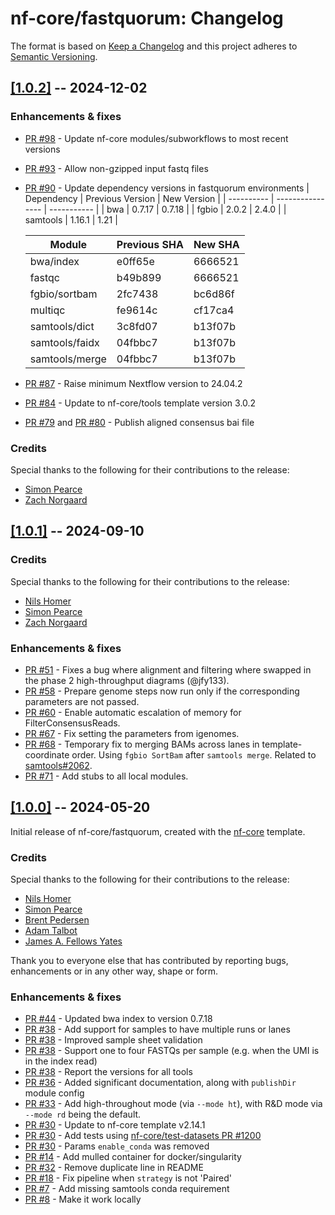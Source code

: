 # nf-core/fastquorum: Changelog

The format is based on [Keep a Changelog](https://keepachangelog.com/en/1.0.0/)
and this project adheres to [Semantic Versioning](https://semver.org/spec/v2.0.0.html).

## [[1.0.2]](https://github.com/nf-core/fastquorum/releases/tag/1.0.2) -- 2024-12-02

### Enhancements & fixes

- [PR #98](https://github.com/nf-core/fastquorum/pull/98) - Update nf-core modules/subworkflows to most recent versions
- [PR #93](https://github.com/nf-core/fastquorum/pull/93) - Allow non-gzipped input fastq files
- [PR #90](https://github.com/nf-core/fastquorum/pull/90) - Update dependency versions in fastquorum environments
  | Dependency | Previous Version | New Version |
  | ---------- | ---------------- | ----------- |
  | bwa | 0.7.17 | 0.7.18 |
  | fgbio | 2.0.2 | 2.4.0 |
  | samtools | 1.16.1 | 1.21 |

  | Module         | Previous SHA | New SHA |
  | -------------- | ------------ | ------- |
  | bwa/index      | e0ff65e      | 6666521 |
  | fastqc         | b49b899      | 6666521 |
  | fgbio/sortbam  | 2fc7438      | bc6d86f |
  | multiqc        | fe9614c      | cf17ca4 |
  | samtools/dict  | 3c8fd07      | b13f07b |
  | samtools/faidx | 04fbbc7      | b13f07b |
  | samtools/merge | 04fbbc7      | b13f07b |

- [PR #87](https://github.com/nf-core/fastquorum/pull/87) - Raise minimum Nextflow version to 24.04.2
- [PR #84](https://github.com/nf-core/fastquorum/pull/84) - Update to nf-core/tools template version 3.0.2
- [PR #79](https://github.com/nf-core/fastquorum/pull/79) and [PR #80](https://github.com/nf-core/fastquorum/pull/90) - Publish aligned consensus bai file

### Credits

Special thanks to the following for their contributions to the release:

- [Simon Pearce](https://github.com/SPPearce)
- [Zach Norgaard](https://github.com/znorgaard)

## [[1.0.1]](https://github.com/nf-core/fastquorum/releases/tag/1.0.1) -- 2024-09-10

### Credits

Special thanks to the following for their contributions to the release:

- [Nils Homer](https://github.com/nh13)
- [Simon Pearce](https://github.com/SPPearce)
- [Zach Norgaard](https://github.com/znorgaard)

### Enhancements & fixes

- [PR #51](https://github.com/nf-core/fastquorum/pull/51) - Fixes a bug where alignment and filtering where swapped in the phase 2 high-throughput diagrams (@jfy133).
- [PR #58](https://github.com/nf-core/fastquorum/pull/58) - Prepare genome steps now run only if the corresponding parameters are not passed.
- [PR #60](https://github.com/nf-core/fastquorum/pull/60) - Enable automatic escalation of memory for FilterConsensusReads.
- [PR #67](https://github.com/nf-core/fastquorum/pull/67) - Fix setting the parameters from igenomes.
- [PR #68](https://github.com/nf-core/fastquorum/pull/68) - Temporary fix to merging BAMs across lanes in template-coordinate order. Using `fgbio SortBam` after `samtools merge`. Related to [samtools#2062](https://github.com/samtools/samtools/pull/2062).
- [PR #71](https://github.com/nf-core/fastquorum/pull/71) - Add stubs to all local modules.

## [[1.0.0]](https://github.com/nf-core/fastquorum/releases/tag/1.0.0) -- 2024-05-20

Initial release of nf-core/fastquorum, created with the [nf-core](https://nf-co.re/) template.

### Credits

Special thanks to the following for their contributions to the release:

- [Nils Homer](https://github.com/nh13)
- [Simon Pearce](https://github.com/SPPearce)
- [Brent Pedersen](https://github.com/brentp)
- [Adam Talbot](https://github.com/adamrtalbot)
- [James A. Fellows Yates](https://github.com/jfy133)

Thank you to everyone else that has contributed by reporting bugs, enhancements or in any other way, shape or form.

### Enhancements & fixes

- [PR #44](https://github.com/nf-core/fastquorum/pull/38) - Updated bwa index to version 0.7.18
- [PR #38](https://github.com/nf-core/fastquorum/pull/38) - Add support for samples to have multiple runs or lanes
- [PR #38](https://github.com/nf-core/fastquorum/pull/38) - Improved sample sheet validation
- [PR #38](https://github.com/nf-core/fastquorum/pull/38) - Support one to four FASTQs per sample (e.g. when the UMI is in the index read)
- [PR #38](https://github.com/nf-core/fastquorum/pull/38) - Report the versions for all tools
- [PR #36](https://github.com/nf-core/fastquorum/pull/36) - Added significant documentation, along with `publishDir` module config
- [PR #33](https://github.com/nf-core/fastquorum/pull/33) - Add high-throughout mode (via `--mode ht`), with R&D mode via `--mode rd` being the default.
- [PR #30](https://github.com/nf-core/fastquorum/pull/30) - Update to nf-core template v2.14.1
- [PR #30](https://github.com/nf-core/fastquorum/pull/30) - Add tests using [nf-core/test-datasets PR #1200](https://github.com/nf-core/test-datasets/pull/1200)
- [PR #30](https://github.com/nf-core/fastquorum/pull/30) - Params `enable_conda` was removed
- [PR #14](https://github.com/nf-core/fastquorum/pull/14) - Add mulled container for docker/singularity
- [PR #32](https://github.com/nf-core/fastquorum/pull/32) - Remove duplicate line in README
- [PR #18](https://github.com/nf-core/fastquorum/pull/18) - Fix pipeline when `strategy` is not 'Paired'
- [PR #7](https://github.com/nf-core/fastquorum/pull/7) - Add missing samtools conda requirement
- [PR #8](https://github.com/nf-core/fastquorum/pull/8) - Make it work locally
